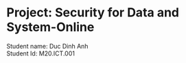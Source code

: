 <html>
<h1>Project: Security for Data and System-Online</h1>
<span>Student name: Duc Dinh Anh</span>
  </br>
<span>Student Id: M20.ICT.001</span>
</html>
